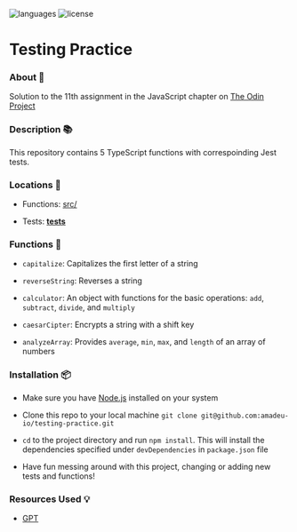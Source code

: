 ![languages](https://img.shields.io/badge/languages-ts-blue)
![license](https://img.shields.io/badge/license-MIT-green)

# Testing Practice

### About 📖

Solution to the 11th assignment in the JavaScript chapter on [The Odin Project](https://www.theodinproject.com/lessons/node-path-javascript-testing-practice)

### Description 📚

This repository contains 5 TypeScript functions with correspoinding Jest tests.

### Locations 📍

- Functions: [src/](src/)

- Tests: [__tests__](__tests__/)

### Functions 🔧

- `capitalize`: Capitalizes the first letter of a string

- `reverseString`: Reverses a string

- `calculator`: An object with functions for the basic operations: `add`, `subtract`, `divide`, and `multiply`

- `caesarCipter`: Encrypts a string with a shift key

- `analyzeArray`: Provides `average`, `min`, `max`, and `length` of an array of numbers

### Installation 📦

- Make sure you have [Node.js](https://nodejs.org) installed on your system

- Clone this repo to your local machine `git clone git@github.com:amadeu-io/testing-practice.git`

- `cd` to the project directory and run `npm install`. This will install the dependencies specified under `devDependencies` in `package.json` file

- Have fun messing around with this project, changing or adding new tests and functions!

### Resources Used 💡

- [GPT](https://chat.openai.com)
